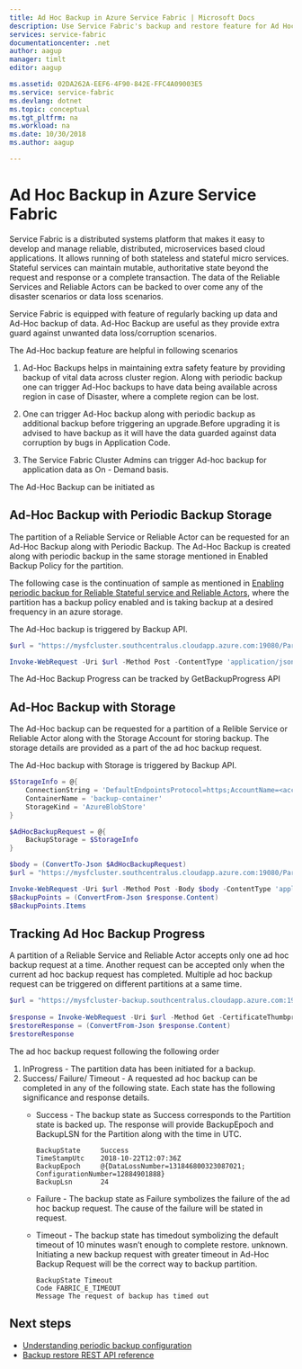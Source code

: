 ```yaml
---
title: Ad Hoc Backup in Azure Service Fabric | Microsoft Docs
description: Use Service Fabric's backup and restore feature for Ad Hoc backup of your application data.
services: service-fabric
documentationcenter: .net
author: aagup
manager: timlt
editor: aagup

ms.assetid: 02DA262A-EEF6-4F90-842E-FFC4A09003E5
ms.service: service-fabric
ms.devlang: dotnet
ms.topic: conceptual
ms.tgt_pltfrm: na
ms.workload: na
ms.date: 10/30/2018
ms.author: aagup

---
```

# Ad Hoc Backup in Azure Service Fabric

Service Fabric is a distributed systems platform that makes it easy to develop and manage reliable, distributed, microservices based cloud applications. It allows running of both stateless and stateful micro services. Stateful services can maintain mutable, authoritative state beyond the request and response or a complete transaction. The data of the Reliable Services and Reliable Actors can be backed to over come any of the disaster scenarios or data loss scenarios.

Service Fabric is equipped with feature of regularly backing up data and Ad-Hoc backup of data. Ad-Hoc Backup are useful as they provide extra guard against unwanted data loss/corruption scenarios.

The Ad-Hoc backup feature are helpful in following scenarios

1. Ad-Hoc Backups helps in maintaining extra safety feature by providing backup of vital data across cluster region. Along with periodic backup one can trigger Ad-Hoc backups to have data being available across region in case of Disaster, where a complete region can be lost.

2. One can trigger Ad-Hoc backup along with periodic backup as additional backup before triggering an upgrade.Before upgrading it is advised to have backup as it will have the data guarded against data corruption by bugs in Application Code.

3. The Service Fabric Cluster Admins can trigger Ad-hoc backup for application data as On - Demand basis.

The Ad-Hoc Backup can be initiated as

## Ad-Hoc Backup with Periodic Backup Storage

The partition of a Reliable Service or Reliable Actor can be requested for an Ad-Hoc Backup along with Periodic Backup. The Ad-Hoc Backup is created along with periodic backup in the same storage mentioned in Enabled Backup Policy for the partition. 

The following case is the continuation of sample as mentioned in [Enabling periodic backup for Reliable Stateful service and Reliable Actors](service-fabric-backuprestoreservice-quickstart-azurecluster.md#enabling-periodic-backup-for-reliable-stateful-service-and-reliable-actors), where the partition has a backup policy enabled and is taking backup at a desired frequency in an azure storage. 

The Ad-Hoc backup is triggered by  Backup API.

```powershell
$url = "https://mysfcluster.southcentralus.cloudapp.azure.com:19080/Partitions/974bd92a-b395-4631-8a7f-53bd4ae9cf22/$/Backup?api-version=6.4"

Invoke-WebRequest -Uri $url -Method Post -ContentType 'application/json' -CertificateThumbprint '1b7ebe2174649c45474a4819dafae956712c31d3'
```

The Ad-Hoc Backup Progress can be tracked by GetBackupProgress API

## Ad-Hoc Backup with Storage

The Ad-Hoc backup can be requested for a partition of a Relible Service or Reliable Actor along with the Storage Account for storing backup. The storage details are provided as a part of the ad hoc backup request.

The Ad-Hoc backup with Storage is triggered by  Backup API.


```powershell
$StorageInfo = @{
    ConnectionString = 'DefaultEndpointsProtocol=https;AccountName=<account-name>;AccountKey=<account-key>;EndpointSuffix=core.windows.net'
    ContainerName = 'backup-container'
    StorageKind = 'AzureBlobStore'
}

$AdHocBackupRequest = @{
    BackupStorage = $StorageInfo
}

$body = (ConvertTo-Json $AdHocBackupRequest)
$url = "https://mysfcluster.southcentralus.cloudapp.azure.com:19080/Partitions/974bd92a-b395-4631-8a7f-53bd4ae9cf22/$/Backup?api-version=6.4"

Invoke-WebRequest -Uri $url -Method Post -Body $body -ContentType 'application/json' -CertificateThumbprint '1b7ebe2174649c45474a4819dafae956712c31d3'
$BackupPoints = (ConvertFrom-Json $response.Content)
$BackupPoints.Items
```

## Tracking Ad Hoc Backup Progress

A partition of a Reliable Service and Reliable Actor accepts only one ad hoc backup request at a time. Another request can be accepted only when the current ad hoc backup request has completed. Multiple ad hoc backup request can be triggered on different partitions at a same time.

```powershell
$url = "https://mysfcluster-backup.southcentralus.cloudapp.azure.com:19080/Partitions/974bd92a-b395-4631-8a7f-53bd4ae9cf22/$/GetBackupProgress?api-version=6.4" 
 
$response = Invoke-WebRequest -Uri $url -Method Get -CertificateThumbprint '1b7ebe2174649c45474a4819dafae956712c31d3' 
$restoreResponse = (ConvertFrom-Json $response.Content) 
$restoreResponse
```


The ad hoc backup request following the following order

1. InProgress - The partition data has been initiated for a backup.
3. Success/ Failure/ Timeout - A requested ad hoc backup can be completed in any of the following state. Each state has the following significance and response details.
    * Success - The backup state as Success corresponds to the Partition state is backed up. The response will provide BackupEpoch and BackupLSN for the Partition along with the time in UTC.
        ```
        BackupState     Success        
        TimeStampUtc    2018-10-22T12:07:36Z 
        BackupEpoch     @{DataLossNumber=131846800323087021;  ConfigurationNumber=12884901888}           
        BackupLsn       24 

        ```
    * Failure - The backup state as Failure symbolizes the failure of the ad hoc backup request. The cause of the failure will be stated in request.
      
    * Timeout - The backup state has timedout symbolizing the default timeout of 10 minutes wasn’t enough to complete restore. unknown. Initiating a new backup request with greater timeout in Ad-Hoc Backup Request will be the correct way to backup partition.

        ```
        BackupState Timeout
        Code FABRIC_E_TIMEOUT
        Message The request of backup has timed out
        ```

## Next steps
- [Understanding periodic backup configuration](./service-fabric-backuprestoreservice-configure-periodic-backup.md)
- [Backup restore REST API reference](https://docs.microsoft.com/rest/api/servicefabric/sfclient-index-backuprestore)

[0]: ./media/service-fabric-backuprestoreservice/PartitionBackedUpHealthEvent_Azure.png
